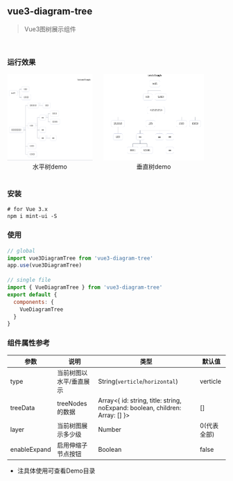 ## vue3-diagram-tree
> Vue3图树展示组件

<br/>

### 运行效果
<div style="display: flex">
  <span style="margin-right:5%">
    <img src="./resource/verticle.png" width = "100%" height = "200" />
    <center>水平树demo</center>
  </span>
  <span style="margin-right:10%">
    <img src="./resource/horizonal.png" width = "100%" height = "200" />
    <center>垂直树demo</center>
  </span>
</div>
<br/>

### 安装 
```shell
# for Vue 3.x
npm i mint-ui -S
```

### 使用
```js
// global
import vue3DiagramTree from 'vue3-diagram-tree'
app.use(vue3DiagramTree)

// single file
import { VueDiagramTree } from 'vue3-diagram-tree'
export default {
  components: {
    VueDiagramTree
  }
}
```

### 组件属性参考
|参数               |   说明                     |类型                                 | 默认值   |
|----               |   -------                  |------                               | ----     |
|type               |  当前树图以水平/垂直展示   | String(``verticle``/``horizontal``) | verticle |
|treeData           |  treeNodes的数据           | Array<{ id: string, title: string, noExpand: boolean, children: Array: [] }> | [] |verticle |
|layer               |  当前树图展示多少级    | Number | 0(代表全部) |
|enableExpand        |  启用伸缩子节点按钮    | Boolean | false |

* 注具体使用可查看Demo目录